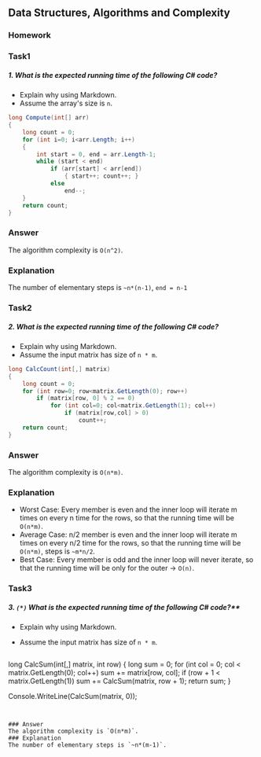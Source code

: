 ## Data Structures, Algorithms and Complexity
### Homework
### Task1

#####	1. **What is the expected running time of the following C# code?**
  - Explain why using Markdown.
  - Assume the array's size is `n`.

  ```cs
  long Compute(int[] arr)
  {
      long count = 0;
      for (int i=0; i<arr.Length; i++)
      {
          int start = 0, end = arr.Length-1;
          while (start < end)
              if (arr[start] < arr[end])
                  { start++; count++; }
              else 
                  end--;
      }
      return count;
  }
  ```
### Answer
The algorithm complexity is `O(n^2)`.
### Explanation
The number of elementary steps is `~n*(n-1)`, `end = n-1`

###	Task2

#####	2. **What is the expected running time of the following C# code?**
  - Explain why using Markdown.
  - Assume the input matrix has size of `n * m`.

  ```cs
  long CalcCount(int[,] matrix)
  {
      long count = 0;
      for (int row=0; row<matrix.GetLength(0); row++)
          if (matrix[row, 0] % 2 == 0)
              for (int col=0; col<matrix.GetLength(1); col++)
                  if (matrix[row,col] > 0)
                      count++;
      return count;
  }
  ```
### Answer
The algorithm complexity is `O(n*m)`.
### Explanation
*	Worst Case: Every member is even and the inner loop will iterate m times on every n time for the rows, so that the running time will be `O(n*m)`.
*	Average Case: n/2 member is even and the inner loop will iterate m times on every n/2 time for the rows, so that the running time will be `O(n*m)`, steps is `~m*n/2`.
*	Best Case: Every member is odd and the inner loop will never iterate, so that the running time will be only for the outer -> `O(n)`.

###	Task3

#####	3. `(*)` What is the expected running time of the following C# code?**
  - Explain why using Markdown.
  - Assume the input matrix has size of `n * m`.


	```cs
  long CalcSum(int[,] matrix, int row)
  {
      long sum = 0;
      for (int col = 0; col < matrix.GetLength(0); col++) 
          sum += matrix[row, col];
      if (row + 1 < matrix.GetLength(1)) 
          sum += CalcSum(matrix, row + 1);
      return sum;
  }
  
  Console.WriteLine(CalcSum(matrix, 0));
  ```


### Answer
The algorithm complexity is `O(n*m)`.
### Explanation
The number of elementary steps is `~n*(m-1)`.
